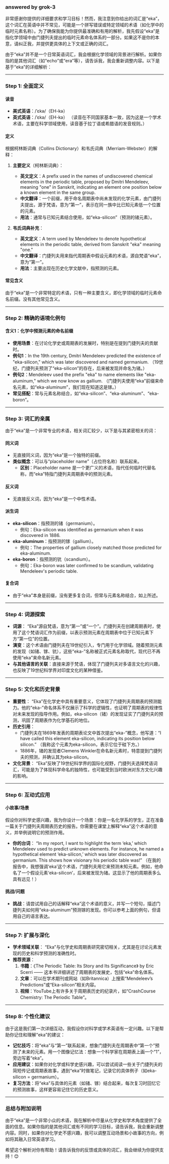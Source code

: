 ### answered by grok-3
非常感谢你提供的详细要求和学习目标！然而，我注意到你给出的词汇是“eka”，这个词汇在英语中并不常见，可能是一个拼写错误或特定领域的术语（如化学中的临时元素名称）。为了确保我能为你提供最准确和有用的解析，我先假设“eka”是指化学领域中由门捷列夫提出的临时元素命名体系的一部分。如果这不是你的本意，请纠正我，并提供更具体的上下文或正确的词汇。

由于“eka”并不是一个日常英语词汇，我会根据化学领域的背景进行解析。如果你指的是其他词汇（如“echo”或“era”等），请告诉我，我会重新调整内容。以下是基于“eka”的详细解析：

---

### Step 1: 全面定义
#### 读音
- **美式英语**：/ˈɛkə/（EH-kə）
- **英式英语**：/ˈɛkə/（EH-kə）
  （读音在不同国家基本一致，因为这是一个学术术语，主要在科学领域使用，读音基于拉丁语或希腊语的发音规则。）

#### 定义
根据柯林斯词典（Collins Dictionary）和韦氏词典（Merriam-Webster）的解释：
1. **主要定义**（柯林斯词典）：
   - **英文定义**：A prefix used in the names of undiscovered chemical elements in the periodic table, proposed by Dmitri Mendeleev, meaning "one" in Sanskrit, indicating an element one position below a known element in the same group.
   - **中文翻译**：一个前缀，用于命名周期表中尚未发现的化学元素，由门捷列夫提出，源于梵语，意为“第一”，表示在同一族中比已知元素低一个位置的元素。
   - **用法**：通常与已知元素结合使用，如“eka-silicon”（预测的锗元素）。

2. **韦氏词典补充**：
   - **英文定义**：A term used by Mendeleev to denote hypothetical elements in the periodic table, derived from Sanskrit "eka" meaning "one."
   - **中文翻译**：门捷列夫用来指代周期表中假设元素的术语，源自梵语“eka”，意为“第一”。
   - **用法**：主要出现在历史化学文献中，指预测的元素。

#### 常见含义
由于“eka”是一个非常特定的术语，只有一种主要含义，即化学领域的临时元素命名前缀。没有其他常见含义。

---

### Step 2: 精确的语境化例句
#### 含义1：化学中预测元素的命名前缀
- **使用场景**：在讨论化学史或周期表的发展时，特别是在提到门捷列夫的贡献时。
- **例句1**：In the 19th century, Dmitri Mendeleev predicted the existence of "eka-silicon," which was later discovered and named germanium.
  （19世纪，门捷列夫预测了“eka-silicon”的存在，后来被发现并命名为锗。）
- **例句2**：Mendeleev used the prefix "eka" to name elements like "eka-aluminum," which we now know as gallium.
  （门捷列夫使用“eka”前缀来命名元素，如“eka-aluminum”，我们现在知道这是镓。）
- **常见搭配**：常与元素名称结合，如“eka-silicon”、“eka-aluminum”、“eka-boron”。

---

### Step 3: 词汇的亲属
由于“eka”是一个非常专业的术语，相关词汇较少，以下是与其紧密相关的词：
#### 同义词
- 无直接同义词，因为“eka”是一个独特的前缀。
- **类似概念**：可以与“placeholder name”（占位符名称）联系起来。
  - **区别**：Placeholder name 是一个更广义的术语，指代任何临时代替名称，而“eka”特指门捷列夫周期表中的预测元素。

#### 反义词
- 无直接反义词，因为“eka”是一个中性术语。

#### 派生词
- **eka-silicon**：指预测的锗（germanium）。
  - 例句：Eka-silicon was identified as germanium when it was discovered in 1886.
- **eka-aluminum**：指预测的镓（gallium）。
  - 例句：The properties of gallium closely matched those predicted for eka-aluminum.
- **eka-boron**：指预测的钪（scandium）。
  - 例句：Eka-boron was later confirmed to be scandium, validating Mendeleev's periodic table.

#### 复合词
- 由于“eka”本身是前缀，没有更多复合词，但常与元素名称结合，如上所述。

---

### Step 4: 词源探索
- **词源**： “Eka”源自梵语，意为“第一”或“一个”。门捷列夫在创建周期表时，使用了这个梵语词汇作为前缀，以表示预测元素在周期表中位于已知元素下方“第一位”的位置。
- **演变**：这个术语由门捷列夫在19世纪引入，专门用于化学领域。随着预测元素的发现（如锗、镓、钪），这些“eka-”名称被正式元素名称取代，现代已不再使用“eka”来命名新元素。
- **与其他语言的关联**：直接来源于梵语，体现了门捷列夫对多语言文化的兴趣，也反映了19世纪科学界对印度文化的某种借鉴。

---

### Step 5: 文化和历史背景
- **重要性**： “Eka”在化学史中具有重要意义，它体现了门捷列夫周期表的预测能力。他的“eka-”命名体系不仅展示了科学的逻辑性，也证明了周期表的规律性对未来发现的指导作用。例如，eka-silicon（锗）的发现证实了门捷列夫的预测，巩固了周期表作为化学基石的地位。
- **历史引用**：
  - 门捷列夫在1869年发表的周期表论文中首次提出“eka-”概念，他写道：“I have called this element eka-silicon, indicating its position below silicon.” （我称这个元素为eka-silicon，表示它位于硅下方。）
  - 1886年，锗的发现者Clemens Winkler在命名新元素时，特意提到门捷列夫的预测，并确认其为eka-silicon。
- **文化背景**： “Eka”反映了19世纪科学界的国际化视野，门捷列夫选择梵语词汇，可能是为了体现科学命名的独特性，也可能受到当时欧洲对东方文化兴趣的影响。

---

### Step 6: 互动式应用
#### 小故事/场景
假设你对科学史感兴趣，我为你设计一个场景：你是一名化学系的学生，正在准备一篇关于门捷列夫周期表历史的报告。你需要在课堂上解释“eka”这个术语的意义，并举例说明它的预测作用。
- **你的台词**： “In my report, I want to highlight the term ‘eka,’ which Mendeleev used to predict unknown elements. For instance, he named a hypothetical element ‘eka-silicon,’ which was later discovered as germanium. This shows how visionary his periodic table was!”
  （在我的报告中，我想强调‘eka’这个术语，门捷列夫用它来预测未知元素。例如，他命名了一个假设元素‘eka-silicon’，后来被发现为锗。这显示了他的周期表多么具有远见！）

#### 挑战/问题
- **挑战**：请尝试用自己的话解释“eka”这个术语的意义，并写一个短句，描述门捷列夫如何用“eka-aluminum”预测镓的发现。你可以参考上面的例句，但请用自己的语言表达。

---

### Step 7: 扩展与深化
- **学术领域关联**： “Eka”与化学史和周期表研究密切相关，尤其是在讨论元素发现的历史和科学预测的准确性时。
- **推荐资源**：
  1. **书籍**：《The Periodic Table: Its Story and Its Significance》 by Eric Scerri —— 这本书详细讲述了周期表的发展史，包括“eka”命名体系。
  2. **文章**：可以在学术期刊或网站（如Britannica）上搜索“Mendeleev’s Predictions”或“Eka-silicon”相关内容。
  3. **视频**：YouTube上有许多关于周期表历史的纪录片，如“CrashCourse Chemistry: The Periodic Table”。

---

### Step 8: 个性化建议
由于这是我们第一次详细互动，我假设你对科学或学术英语有一定兴趣。以下是帮助你记住和理解“eka”的建议：
- **记忆技巧**：将“eka”与“第一”联系起来，想象门捷列夫在周期表中“第一个”预测了未来的元素。用一个图像记忆法：想象一个科学家在周期表上画一个“1”，旁边写着“eka”。
- **应用建议**：如果你对化学或科学史感兴趣，可以尝试阅读一些关于门捷列夫的简短传记或周期表故事，遇到“eka”时做笔记，记录它的具体例子（如eka-silicon = germanium）。
- **复习方法**：将“eka”与具体的元素（如锗、镓）结合起来，每次复习时回忆它的预测故事，这样更容易记住它的历史意义。

---

### 总结与附加说明
由于“eka”是一个非常小众的术语，我在解析中尽量从化学史和学术角度提供了全面的信息。如果你指的是其他词汇或有不同的学习目标，请告诉我，我会重新调整内容。同时，如果你对化学史不感兴趣，我可以调整互动场景和小故事的方向，例如将其融入日常英语学习。

希望这个解析对你有帮助！请告诉我你的反馈或具体的词汇，我会继续为你提供支持！😊